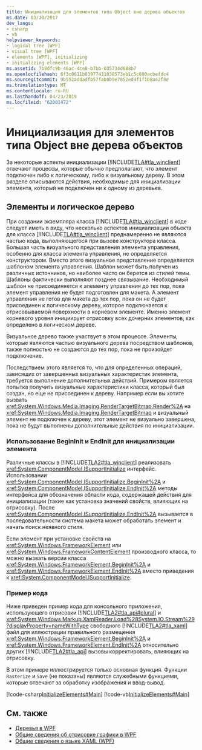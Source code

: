 ```yaml
---
title: Инициализация для элементов типа Object вне дерева объектов
ms.date: 03/30/2017
dev_langs:
- csharp
- vb
helpviewer_keywords:
- logical tree [WPF]
- visual tree [WPF]
- elements [WPF], initializing
- initializing elements [WPF]
ms.assetid: 7b8dfc9b-46ac-4ce8-b7bb-035734d688b7
ms.openlocfilehash: 6f3c8611b83977431038573eb1c5c880acbefdc4
ms.sourcegitcommit: 9b552addadfb57fab0b9e7852ed4f1f1b8a42f8e
ms.translationtype: MT
ms.contentlocale: ru-RU
ms.lasthandoff: 04/23/2019
ms.locfileid: "62001472"
---
```

# <a name="initialization-for-object-elements-not-in-an-object-tree"></a>Инициализация для элементов типа Object вне дерева объектов
За некоторые аспекты инициализации [!INCLUDE[TLA#tla_winclient](../../../../includes/tlasharptla-winclient-md.md)] отвечают процессы, которые обычно предполагают, что элемент подключен либо к логическому, либо к визуальному дереву. В этом разделе описываются действия, необходимые для инициализации элемента, который не подключен ни к одному из деревьев.  

## <a name="elements-and-the-logical-tree"></a>Элементы и логическое дерево  
 При создании экземпляра класса [!INCLUDE[TLA#tla_winclient](../../../../includes/tlasharptla-winclient-md.md)] в коде следует иметь в виду, что несколько аспектов инициализации объекта для класса [!INCLUDE[TLA#tla_winclient](../../../../includes/tlasharptla-winclient-md.md)] преднамеренно не являются частью кода, выполняющегося при вызове конструктора класса. Большая часть визуального представления элемента управления, особенно для класса элемента управления, не определяется конструктором. Вместо этого визуальное представление определяется шаблоном элемента управления. Шаблон может быть получен из различных источников, но наиболее часто он берется из стилей темы. Шаблоны фактически выполняют позднее связывание. Необходимый шаблон не присоединяется к элементу управления до тех пор, пока элемент управления не будет подготовлен для макета. А элемент управления не готов для макета до тех пор, пока он не будет присоединен к логическому дереву, которое подключается к отрисовываемой поверхности в корневом элементе. Именно элемент корневого уровня инициирует отрисовку всех дочерних элементов, как определено в логическом дереве.  
  
 Визуальное дерево также участвует в этом процессе. Элементы, которые являются частью визуального дерева посредством шаблонов, также полностью не создаются до тех пор, пока не произойдет подключение.  
  
 Последствием этого является то, что для определенных операций, зависящих от завершенных визуальных характеристик элемента, требуется выполнение дополнительных действий. Примером является попытка получить визуальные характеристики класса, который был создан, но еще не присоединен к дереву. Например если вы хотите вызвать <xref:System.Windows.Media.Imaging.RenderTargetBitmap.Render%2A> на <xref:System.Windows.Media.Imaging.RenderTargetBitmap> и визуальный элемент не подключен к дереву, этот элемент не визуально завершена, пока не будут выполнены дополнительные действия по инициализации.  
  
### <a name="using-begininit-and-endinit-to-initialize-the-element"></a>Использование BeginInit и EndInit для инициализации элемента  
 Различные классы в [!INCLUDE[TLA2#tla_winclient](../../../../includes/tla2sharptla-winclient-md.md)] реализовать <xref:System.ComponentModel.ISupportInitialize> интерфейс. Использовании <xref:System.ComponentModel.ISupportInitialize.BeginInit%2A> и <xref:System.ComponentModel.ISupportInitialize.EndInit%2A> методы интерфейса для обозначения области кода, содержащей действия для инициализации (такие как установка значений свойств, влияющих на отрисовку). После <xref:System.ComponentModel.ISupportInitialize.EndInit%2A> вызывается в последовательности система макета может обработать элемент и начать поиск неявного стиля.  
  
 Если элемент при установке свойств на <xref:System.Windows.FrameworkElement> или <xref:System.Windows.FrameworkContentElement> производного класса, то можно вызвать версии класса <xref:System.Windows.FrameworkElement.BeginInit%2A> и <xref:System.Windows.FrameworkElement.EndInit%2A> вместо приведения к <xref:System.ComponentModel.ISupportInitialize>.  
  
### <a name="sample-code"></a>Пример кода  
 Ниже приведен пример кода для консольного приложения, использующего отрисовки [!INCLUDE[TLA2#tla_api#plural](../../../../includes/tla2sharptla-apisharpplural-md.md)] и <xref:System.Windows.Markup.XamlReader.Load%28System.IO.Stream%29?displayProperty=nameWithType> свободного [!INCLUDE[TLA2#tla_xaml](../../../../includes/tla2sharptla-xaml-md.md)] файл для иллюстрации правильного размещения <xref:System.Windows.FrameworkElement.BeginInit%2A> и <xref:System.Windows.FrameworkElement.EndInit%2A> относительно других [!INCLUDE[TLA2#tla_api](../../../../includes/tla2sharptla-api-md.md)] вызовы корректировать, влияющих на отрисовку.  
  
 В этом примере иллюстрируется только основная функция. Функции `Rasterize` и `Save` (не показаны) являются служебными функциями, которые отвечают за обработку изображения и ввод-вывод.  
  
 [!code-csharp[InitializeElements#Main](~/samples/snippets/csharp/VS_Snippets_Wpf/InitializeElements/CSharp/initializeelements.cs#main)]
 [!code-vb[InitializeElements#Main](~/samples/snippets/visualbasic/VS_Snippets_Wpf/InitializeElements/VisualBasic/initializeelements.vb#main)]  
  
## <a name="see-also"></a>См. также

- [Деревья в WPF](trees-in-wpf.md)
- [Общие сведения об отрисовке графики в WPF](../graphics-multimedia/wpf-graphics-rendering-overview.md)
- [Общие сведения о языке XAML (WPF)](xaml-overview-wpf.md)
